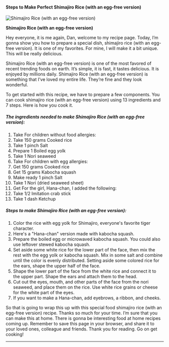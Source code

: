             

#### Steps to Make Perfect Shimajiro Rice (with an egg-free version)

![Shimajiro Rice (with an egg-free version)](https://img-global.cpcdn.com/recipes/6171082626170880/751x532cq70/shimajiro-rice-with-an-egg-free-version-recipe-main-photo.jpg)

**Shimajiro Rice (with an egg-free version)**

Hey everyone, it is me again, Dan, welcome to my recipe page. Today, I’m gonna show you how to prepare a special dish, shimajiro rice (with an egg-free version). It is one of my favorites. For mine, I will make it a bit unique. This will be really delicious.

Shimajiro Rice (with an egg-free version) is one of the most favored of recent trending foods on earth. It’s simple, it is fast, it tastes delicious. It is enjoyed by millions daily. Shimajiro Rice (with an egg-free version) is something that I’ve loved my entire life. They’re fine and they look wonderful.

To get started with this recipe, we have to prepare a few components. You can cook shimajiro rice (with an egg-free version) using 13 ingredients and 7 steps. Here is how you cook it.

##### The ingredients needed to make Shimajiro Rice (with an egg-free version):

1.  Take For children without food allergies:
2.  Take 150 grams Cooked rice
3.  Take 1 pinch Salt
4.  Prepare 1 Boiled egg yolk
5.  Take 1 Nori seaweed
6.  Take For children with egg allergies:
7.  Get 150 grams Cooked rice
8.  Get 15 grams Kabocha squash
9.  Make ready 1 pinch Salt
10.  Take 1 Nori (dried seaweed sheet)
11.  Get For the girl, Hana-chan, I added the following:
12.  Take 1/2 Imitation crab stick
13.  Take 1 dash Ketchup

##### Steps to make Shimajiro Rice (with an egg-free version):

1.  Color the rice with egg yolk for Shimajiro, everyone's favorite tiger character.
2.  Here's a "Hana-chan" version made with kabocha squash.
3.  Prepare the boiled egg or microwaved kabocha squash. You could also use leftover stewed kabocha squash.
4.  Set aside some white rice for the lower part of the face, then mix the rest with the egg yolk or kabocha squash. Mix in some salt and combine until the color is evenly distributed. Setting aside some colored rice for the ears, shape the upper half of the face.
5.  Shape the lower part of the face from the white rice and connect it to the upper part. Shape the ears and attach them to the head.
6.  Cut out the eyes, mouth, and other parts of the face from the nori seaweed, and place them on the rice. Use white rice grains or cheese for the white part of the eyes.
7.  If you want to make a Hana-chan, add eyebrows, a ribbon, and cheeks.

So that is going to wrap this up with this special food shimajiro rice (with an egg-free version) recipe. Thanks so much for your time. I’m sure that you can make this at home. There is gonna be interesting food at home recipes coming up. Remember to save this page in your browser, and share it to your loved ones, colleague and friends. Thank you for reading. Go on get cooking!

* * *